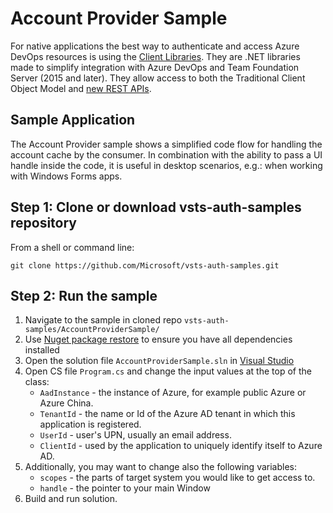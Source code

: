 # Account Provider Sample

For native applications the best way to authenticate and access Azure DevOps resources is using the [Client Libraries](https://docs.microsoft.com/en-us/azure/devops/integrate/concepts/dotnet-client-libraries?view=vsts). They are .NET libraries made to simplify integration with Azure DevOps and Team Foundation Server (2015 and later). They allow access to both the Traditional Client Object Model and [new REST APIs](https://docs.microsoft.com/en-us/rest/api/vsts/?view=vsts-rest-4.1).

## Sample Application

 The Account Provider sample shows a simplified code flow for handling the account cache by the consumer. In combination with the ability to pass a UI handle inside the code, it is useful in desktop scenarios, e.g.: when working with Windows Forms apps.

 ## Step 1: Clone or download vsts-auth-samples repository

From a shell or command line: 
```no-highlight
git clone https://github.com/Microsoft/vsts-auth-samples.git
```

## Step 2: Run the sample

1. Navigate to the sample in cloned repo `vsts-auth-samples/AccountProviderSample/`
2. Use [Nuget package restore](https://docs.microsoft.com/en-us/nuget/consume-packages/package-restore) to ensure you have all dependencies installed
3. Open the solution file `AccountProviderSample.sln` in [Visual Studio](https://www.visualstudio.com/downloads/)
4. Open CS file `Program.cs` and change the input values at the top of the class:
    * `AadInstance` - the instance of Azure, for example public Azure or Azure China.
    * `TenantId` - the name or Id of the Azure AD tenant in which this application is registered.
    * `UserId` - user's UPN, usually an email address.
    * `ClientId` - used by the application to uniquely identify itself to Azure AD.
5. Additionally, you may want to change also the following variables:
    * `scopes` - the parts of target system you would like to get access to.
    * `handle` - the pointer to your main Window
6. Build and run solution.
